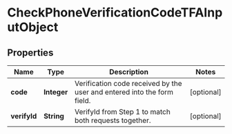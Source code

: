 
# CheckPhoneVerificationCodeTFAInputObject

## Properties
Name | Type | Description | Notes
------------ | ------------- | ------------- | -------------
**code** | **Integer** | Verification code received by the user and entered into the form field. |  [optional]
**verifyId** | **String** | VerifyId from Step 1 to match both requests together. |  [optional]



